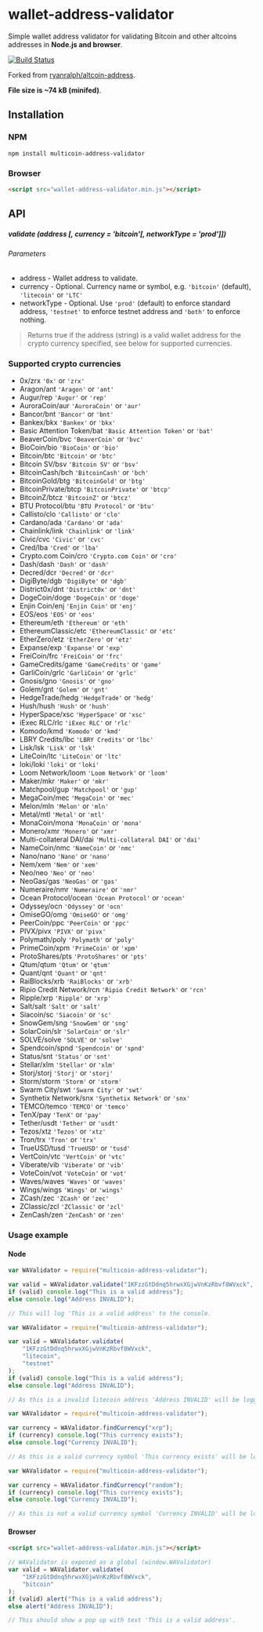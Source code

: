 # wallet-address-validator

Simple wallet address validator for validating Bitcoin and other altcoins addresses in **Node.js and browser**.

[![Build Status](https://travis-ci.org/christsim/multicoin-address-validator.svg?branch=master)](https://travis-ci.org/christsim/multicoin-address-validator)

Forked from [ryanralph/altcoin-address](https://github.com/ryanralph/altcoin-address).

**File size is ~74 kB (minifed)**.

## Installation

### NPM

```
npm install multicoin-address-validator
```

### Browser

```html
<script src="wallet-address-validator.min.js"></script>
```

## API

##### validate (address [, currency = 'bitcoin'[, networkType = 'prod']])

###### Parameters

-   address - Wallet address to validate.
-   currency - Optional. Currency name or symbol, e.g. `'bitcoin'` (default), `'litecoin'` or `'LTC'`
-   networkType - Optional. Use `'prod'` (default) to enforce standard address, `'testnet'` to enforce testnet address and `'both'` to enforce nothing.

> Returns true if the address (string) is a valid wallet address for the crypto currency specified, see below for supported currencies.

### Supported crypto currencies

-   0x/zrx `'0x'` or `'zrx'`
-   Aragon/ant `'Aragon'` or `'ant'`
-   Augur/rep `'Augur'` or `'rep'`
-   AuroraCoin/aur `'AuroraCoin'` or `'aur'`
-   Bancor/bnt `'Bancor'` or `'bnt'`
-   Bankex/bkx `'Bankex'` or `'bkx'`
-   Basic Attention Token/bat `'Basic Attention Token'` or `'bat'`
-   BeaverCoin/bvc `'BeaverCoin'` or `'bvc'`
-   BioCoin/bio `'BioCoin'` or `'bio'`
-   Bitcoin/btc `'Bitcoin'` or `'btc'`
-   Bitcoin SV/bsv `'Bitcoin SV'` or `'bsv'`
-   BitcoinCash/bch `'BitcoinCash'` or `'bch'`
-   BitcoinGold/btg `'BitcoinGold'` or `'btg'`
-   BitcoinPrivate/btcp `'BitcoinPrivate'` or `'btcp'`
-   BitcoinZ/btcz `'BitcoinZ'` or `'btcz'`
-   BTU Protocol/btu `'BTU Protocol'` or `'btu'`
-   Callisto/clo `'Callisto'` or `'clo'`
-   Cardano/ada `'Cardano'` or `'ada'`
-   Chainlink/link `'Chainlink'` or `'link'`
-   Civic/cvc `'Civic'` or `'cvc'`
-   Cred/lba `'Cred'` or `'lba'`
-   Crypto.com Coin/cro `'Crypto.com Coin'` or `'cro'`
-   Dash/dash `'Dash'` or `'dash'`
-   Decred/dcr `'Decred'` or `'dcr'`
-   DigiByte/dgb `'DigiByte'` or `'dgb'`
-   District0x/dnt `'District0x'` or `'dnt'`
-   DogeCoin/doge `'DogeCoin'` or `'doge'`
-   Enjin Coin/enj `'Enjin Coin'` or `'enj'`
-   EOS/eos `'EOS'` or `'eos'`
-   Ethereum/eth `'Ethereum'` or `'eth'`
-   EthereumClassic/etc `'EthereumClassic'` or `'etc'`
-   EtherZero/etz `'EtherZero'` or `'etz'`
-   Expanse/exp `'Expanse'` or `'exp'`
-   FreiCoin/frc `'FreiCoin'` or `'frc'`
-   GameCredits/game `'GameCredits'` or `'game'`
-   GarliCoin/grlc `'GarliCoin'` or `'grlc'`
-   Gnosis/gno `'Gnosis'` or `'gno'`
-   Golem/gnt `'Golem'` or `'gnt'`
-   HedgeTrade/hedg `'HedgeTrade'` or `'hedg'`
-   Hush/hush `'Hush'` or `'hush'`
-   HyperSpace/xsc `'HyperSpace'` or `'xsc'`
-   iExec RLC/rlc `'iExec RLC'` or `'rlc'`
-   Komodo/kmd `'Komodo'` or `'kmd'`
-   LBRY Credits/lbc `'LBRY Credits'` or `'lbc'`
-   Lisk/lsk `'Lisk'` or `'lsk'`
-   LiteCoin/ltc `'LiteCoin'` or `'ltc'`
-   loki/loki `'loki'` or `'loki'`
-   Loom Network/loom `'Loom Network'` or `'loom'`
-   Maker/mkr `'Maker'` or `'mkr'`
-   Matchpool/gup `'Matchpool'` or `'gup'`
-   MegaCoin/mec `'MegaCoin'` or `'mec'`
-   Melon/mln `'Melon'` or `'mln'`
-   Metal/mtl `'Metal'` or `'mtl'`
-   MonaCoin/mona `'MonaCoin'` or `'mona'`
-   Monero/xmr `'Monero'` or `'xmr'`
-   Multi-collateral DAI/dai `'Multi-collateral DAI'` or `'dai'`
-   NameCoin/nmc `'NameCoin'` or `'nmc'`
-   Nano/nano `'Nano'` or `'nano'`
-   Nem/xem `'Nem'` or `'xem'`
-   Neo/neo `'Neo'` or `'neo'`
-   NeoGas/gas `'NeoGas'` or `'gas'`
-   Numeraire/nmr `'Numeraire'` or `'nmr'`
-   Ocean Protocol/ocean `'Ocean Protocol'` or `'ocean'`
-   Odyssey/ocn `'Odyssey'` or `'ocn'`
-   OmiseGO/omg `'OmiseGO'` or `'omg'`
-   PeerCoin/ppc `'PeerCoin'` or `'ppc'`
-   PIVX/pivx `'PIVX'` or `'pivx'`
-   Polymath/poly `'Polymath'` or `'poly'`
-   PrimeCoin/xpm `'PrimeCoin'` or `'xpm'`
-   ProtoShares/pts `'ProtoShares'` or `'pts'`
-   Qtum/qtum `'Qtum'` or `'qtum'`
-   Quant/qnt `'Quant'` or `'qnt'`
-   RaiBlocks/xrb `'RaiBlocks'` or `'xrb'`
-   Ripio Credit Network/rcn `'Ripio Credit Network'` or `'rcn'`
-   Ripple/xrp `'Ripple'` or `'xrp'`
-   Salt/salt `'Salt'` or `'salt'`
-   Siacoin/sc `'Siacoin'` or `'sc'`
-   SnowGem/sng `'SnowGem'` or `'sng'`
-   SolarCoin/slr `'SolarCoin'` or `'slr'`
-   SOLVE/solve `'SOLVE'` or `'solve'`
-   Spendcoin/spnd `'Spendcoin'` or `'spnd'`
-   Status/snt `'Status'` or `'snt'`
-   Stellar/xlm `'Stellar'` or `'xlm'`
-   Storj/storj `'Storj'` or `'storj'`
-   Storm/storm `'Storm'` or `'storm'`
-   Swarm City/swt `'Swarm City'` or `'swt'`
-   Synthetix Network/snx `'Synthetix Network'` or `'snx'`
-   TEMCO/temco `'TEMCO'` or `'temco'`
-   TenX/pay `'TenX'` or `'pay'`
-   Tether/usdt `'Tether'` or `'usdt'`
-   Tezos/xtz `'Tezos'` or `'xtz'`
-   Tron/trx `'Tron'` or `'trx'`
-   TrueUSD/tusd `'TrueUSD'` or `'tusd'`
-   VertCoin/vtc `'VertCoin'` or `'vtc'`
-   Viberate/vib `'Viberate'` or `'vib'`
-   VoteCoin/vot `'VoteCoin'` or `'vot'`
-   Waves/waves `'Waves'` or `'waves'`
-   Wings/wings `'Wings'` or `'wings'`
-   ZCash/zec `'ZCash'` or `'zec'`
-   ZClassic/zcl `'ZClassic'` or `'zcl'`
-   ZenCash/zen `'ZenCash'` or `'zen'`

### Usage example

#### Node

```javascript
var WAValidator = require("multicoin-address-validator");

var valid = WAValidator.validate("1KFzzGtDdnq5hrwxXGjwVnKzRbvf8WVxck", "BTC");
if (valid) console.log("This is a valid address");
else console.log("Address INVALID");

// This will log 'This is a valid address' to the console.
```

```javascript
var WAValidator = require("multicoin-address-validator");

var valid = WAValidator.validate(
    "1KFzzGtDdnq5hrwxXGjwVnKzRbvf8WVxck",
    "litecoin",
    "testnet"
);
if (valid) console.log("This is a valid address");
else console.log("Address INVALID");

// As this is a invalid litecoin address 'Address INVALID' will be logged to console.
```

```javascript
var WAValidator = require("multicoin-address-validator");

var currency = WAValidator.findCurrency("xrp");
if (currency) console.log("This currency exists");
else console.log("Currency INVALID");

// As this is a valid currency symbol 'This currency exists' will be logged to console.
```

```javascript
var WAValidator = require("multicoin-address-validator");

var currency = WAValidator.findCurrency("random");
if (currency) console.log("This currency exists");
else console.log("Currency INVALID");

// As this is not a valid currency symbol 'Currency INVALID' will be logged to console.
```

#### Browser

```html
<script src="wallet-address-validator.min.js"></script>
```

```javascript
// WAValidator is exposed as a global (window.WAValidator)
var valid = WAValidator.validate(
    "1KFzzGtDdnq5hrwxXGjwVnKzRbvf8WVxck",
    "bitcoin"
);
if (valid) alert("This is a valid address");
else alert("Address INVALID");

// This should show a pop up with text 'This is a valid address'.
```
